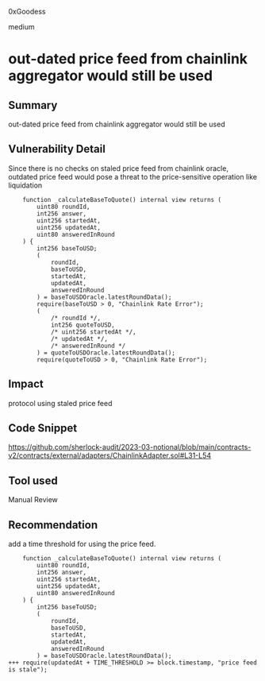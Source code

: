 0xGoodess

medium

# out-dated price feed from chainlink aggregator would still be used

## Summary
out-dated price feed from chainlink aggregator would still be used

## Vulnerability Detail
Since there is no checks on staled price feed from chainlink oracle, outdated price feed would pose a threat to the price-sensitive operation like liquidation

```solidity
    function _calculateBaseToQuote() internal view returns (
        uint80 roundId,
        int256 answer,
        uint256 startedAt,
        uint256 updatedAt,
        uint80 answeredInRound
    ) {
        int256 baseToUSD;
        (
            roundId,
            baseToUSD,
            startedAt,
            updatedAt,
            answeredInRound
        ) = baseToUSDOracle.latestRoundData();
        require(baseToUSD > 0, "Chainlink Rate Error");
        (
            /* roundId */,
            int256 quoteToUSD,
            /* uint256 startedAt */,
            /* updatedAt */,
            /* answeredInRound */
        ) = quoteToUSDOracle.latestRoundData();
        require(quoteToUSD > 0, "Chainlink Rate Error");
```

## Impact
protocol using staled price feed

## Code Snippet
https://github.com/sherlock-audit/2023-03-notional/blob/main/contracts-v2/contracts/external/adapters/ChainlinkAdapter.sol#L31-L54

## Tool used

Manual Review

## Recommendation
add a time threshold for using the price feed.

```solidity
    function _calculateBaseToQuote() internal view returns (
        uint80 roundId,
        int256 answer,
        uint256 startedAt,
        uint256 updatedAt,
        uint80 answeredInRound
    ) {
        int256 baseToUSD;
        (
            roundId,
            baseToUSD,
            startedAt,
            updatedAt,
            answeredInRound
        ) = baseToUSDOracle.latestRoundData();
+++ require(updatedAt + TIME_THRESHOLD >= block.timestamp, "price feed is stale");
```